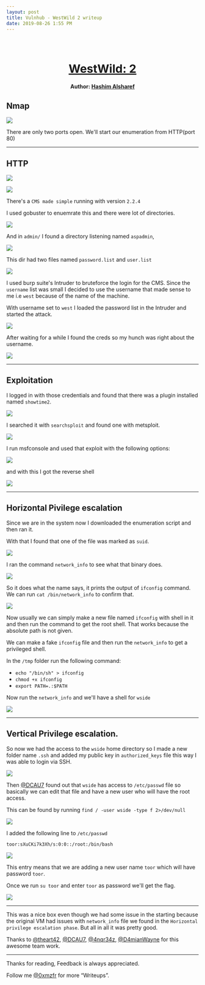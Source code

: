 ```yaml
---
layout: post
title: Vulnhub - WestWild 2 writeup
date: 2019-08-26 1:55 PM
---
```

<h1 align="center" style="font-size:30px;">
  <br>
  <a href="https://www.vulnhub.com/entry/westwild-2,351/">WestWild: 2</a>
  <br>
</h1>

<h4 align="center"> Author: <a href="https://twitter.com/hashimalshareff">  Hashim Alsharef</a></h4>

## Nmap

![](images/west2/nmap.png)

There are only two ports open. We'll start our enumeration from HTTP(port 80)

***

## HTTP

![](images/west2/website.png)

![](images/west2/version.png)

There's a `CMS made simple` running with version `2.2.4`

I used gobuster to enuemrate this and there were lot of directories.

![](images/west2/gobust.png)

And in `admin/` I found a directory listening named `aspadmin`,

![](images/west2/admin-dir.png)

This dir had two files named `password.list` and `user.list`

![](images/west2/lists.png)

I used burp suite's Intruder to bruteforce the login for the CMS.
Since the `username` list was small I decided to use the username that made sense to me i.e `west` because of the name of the machine.

With username set to `west` I loaded the password list in the Intruder and started the attack.

![](images/west2/burp-req.png)

After waiting for a while I found the creds so my hunch was right about the username.

![](images/west2/creds.png)

***

## Exploitation

I logged in with those credentials and found that there was a plugin installed named `showtime2`.

![](images/west2/plugin.png)

I searched it with `searchsploit` and found one with metsploit.

![](images/west2/exploits.png)

I run msfconsole and used that exploit with the following options:

![](images/west2/options.png)

and with this I got the reverse shell

![](images/west2/rev.png)

***

## Horizontal Pivilege escalation

Since we are in the system now I downloaded the enumeration script and then ran it.

With that I found that one of the file was marked as `suid`.

![](images/west2/suid.png)

I ran the command `network_info` to see what that binary does.

![](images/west2/working.png)

So it does what the name says, it prints the output of `ifconfig` command.
We can run `cat /bin/network_info` to confirm that.

![](images/west2/cat.png)

Now usually we can simply make a new file named `ifconfig` with shell in it and then run the command to get the root shell. That works because the absolute path is not given.

We can make a fake `ifconfig` file and then run the `network_info` to get a privileged shell.

In the `/tmp` folder run the following command:

* `echo "/bin/sh" > ifconfig`
* `chmod +x ifconfig`
* `export PATH=.:$PATH`

Now run the `network_info` and we'll have a shell for `wside`

![](images/west2/wside-shell.png)

***

## Vertical Privilege escalation.

So now we had the access to the `wside` home directory so I made a new folder name `.ssh` and added my public key in `authorized_keys` file this way I was able to login via SSH.

![](images/west2/ssh.png)

Then [@DCAU7]() found out that `wside` has access to `/etc/passwd` file so basically we can edit that file and have a new user who will have the root access.

This can be found by running `find / -user wside -type f 2>/dev/null`

![](images/west2/rights.png)

I added the following line to `/etc/passwd`

```
toor:sXuCKi7k3Xh/s:0:0::/root:/bin/bash
```

![](images/west2/new-user.png)

This entry means that we are adding a new user name `toor` which will have password `toor`.

Once we run `su toor` and enter `toor` as password we'll get the flag.

![](images/west2/root.png)

***

This was a nice box even though we had some issue in the starting because the original VM had issues with `network_info` file we found in the `Horizontal privilege escalation phase`. But all in all it was pretty good.

Thanks to [@theart42](https://twitter.com/theart42), [@DCAU7](https://twitter.com/DCAU7), [@4nqr34z](https://twitter.com/4nqr34z), [@D4mianWayne](https://twitter.com/D4mianWayne) for this awesome team work.

***

Thanks for reading, Feedback is always appreciated.

Follow me [@0xmzfr](https://twitter.com/0xmzfr) for more “Writeups”.
